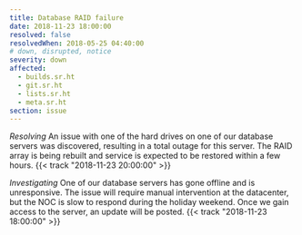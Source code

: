 ```yaml
---
title: Database RAID failure
date: 2018-11-23 18:00:00
resolved: false
resolvedWhen: 2018-05-25 04:40:00
# down, disrupted, notice
severity: down
affected:
  - builds.sr.ht
  - git.sr.ht
  - lists.sr.ht
  - meta.sr.ht
section: issue
---
```


*Resolving*
An issue with one of the hard drives on one of our database servers was
discovered, resulting in a total outage for this server. The RAID array is being
rebuilt and service is expected to be restored within a few hours.
{{< track "2018-11-23 20:00:00" >}}

*Investigating*
One of our database servers has gone offline and is unresponsive. The issue will
require manual intervention at the datacenter, but the NOC is slow to respond
during the holiday weekend. Once we gain access to the server, an update will be
posted.
{{< track "2018-11-23 18:00:00" >}}
